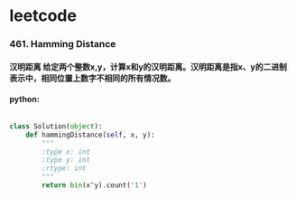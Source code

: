 # leetcode

### 461. Hamming Distance
#### 汉明距离 给定两个整数x,y，计算x和y的汉明距离。汉明距离是指x、y的二进制表示中，相同位置上数字不相同的所有情况数。


#### python:

```python

class Solution(object):
    def hammingDistance(self, x, y):
        """
        :type x: int
        :type y: int
        :rtype: int
        """
        return bin(x^y).count('1')

```
